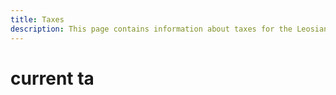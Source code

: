 ```yaml
---
title: Taxes
description: This page contains information about taxes for the Leosian island.
---
```

# current ta

